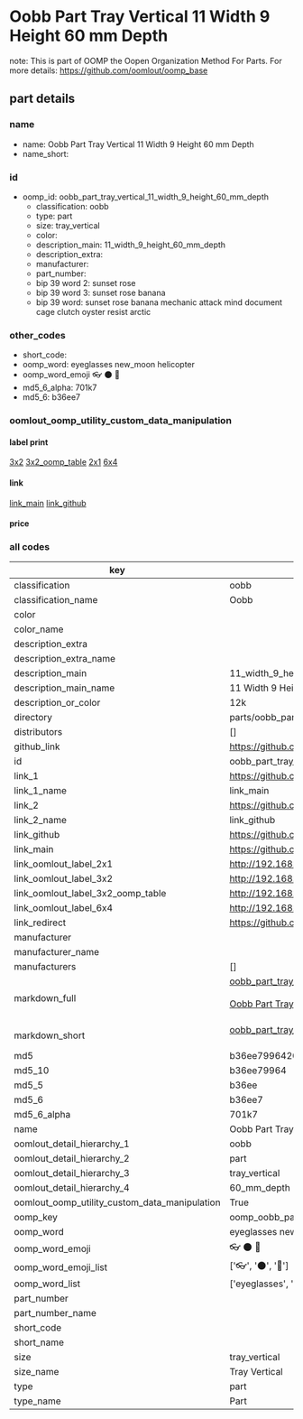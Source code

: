 # Oobb Part Tray Vertical 11 Width 9 Height 60 mm Depth  

note: This is part of OOMP the Oopen Organization Method For Parts. For more details: https://github.com/oomlout/oomp_base

##  part details
  







### name
* name: Oobb Part Tray Vertical 11 Width 9 Height 60 mm Depth
* name_short: 
### id
* oomp_id: oobb_part_tray_vertical_11_width_9_height_60_mm_depth
  * classification: oobb
  * type: part
  * size: tray_vertical
  * color: 
  * description_main: 11_width_9_height_60_mm_depth
  * description_extra: 
  * manufacturer: 
  * part_number: 
  * bip 39 word 2: sunset rose
  * bip 39 word 3: sunset rose banana
  * bip 39 word: sunset rose banana mechanic attack mind document cage clutch oyster resist arctic

### other_codes
* short_code: 
* oomp_word: eyeglasses new_moon helicopter
* oomp_word_emoji :eyeglasses: :new_moon: :helicopter:
* md5_6_alpha: 701k7
* md5_6: b36ee7






### oomlout_oomp_utility_custom_data_manipulation
#### label print
[3x2](http://192.168.1.245:1112/?label=oomp%20701k7)
[3x2_oomp_table](http://192.168.1.108:1112/?label=oomp%20701k7)
[2x1](http://192.168.1.242:1112/?label=oomp%20701k7)
[6x4](http://192.168.1.55:1112/?label=oomp%20701k7)    

#### link

[link_main](https://github.com/oomlout/oomlout_oomp_version_1_messy/tree/main/parts/oobb_part_tray_vertical_11_width_9_height_60_mm_depth) [link_github](https://github.com/oomlout/oomlout_oomp_version_1_messy/tree/main/parts/oobb_part_tray_vertical_11_width_9_height_60_mm_depth)                             

#### price







### all codes 
| key | value |  
| --- | --- |  
| classification | oobb |  
| classification_name | Oobb |  
| color |  |  
| color_name |  |  
| description_extra |  |  
| description_extra_name |  |  
| description_main | 11_width_9_height_60_mm_depth |  
| description_main_name | 11 Width 9 Height 60 mm Depth |  
| description_or_color | 12k |  
| directory | parts/oobb_part_tray_vertical_11_width_9_height_60_mm_depth |  
| distributors | [] |  
| github_link | https://github.com/oomlout/oomlout_oomp_part_src/tree/main/parts/oobb_part_tray_vertical_11_width_9_height_60_mm_depth |  
| id | oobb_part_tray_vertical_11_width_9_height_60_mm_depth |  
| link_1 | https://github.com/oomlout/oomlout_oomp_version_1_messy/tree/main/parts/oobb_part_tray_vertical_11_width_9_height_60_mm_depth |  
| link_1_name | link_main |  
| link_2 | https://github.com/oomlout/oomlout_oomp_version_1_messy/tree/main/parts/oobb_part_tray_vertical_11_width_9_height_60_mm_depth |  
| link_2_name | link_github |  
| link_github | https://github.com/oomlout/oomlout_oomp_version_1_messy/tree/main/parts/oobb_part_tray_vertical_11_width_9_height_60_mm_depth |  
| link_main | https://github.com/oomlout/oomlout_oomp_version_1_messy/tree/main/parts/oobb_part_tray_vertical_11_width_9_height_60_mm_depth |  
| link_oomlout_label_2x1 | http://192.168.1.242:1112/?label=oomp%20701k7 |  
| link_oomlout_label_3x2 | http://192.168.1.245:1112/?label=oomp%20701k7 |  
| link_oomlout_label_3x2_oomp_table | http://192.168.1.108:1112/?label=oomp%20701k7 |  
| link_oomlout_label_6x4 | http://192.168.1.55:1112/?label=oomp%20701k7 |  
| link_redirect | https://github.com/oomlout/oomlout_oomp_version_1_messy/tree/main/parts/oobb_part_tray_vertical_11_width_9_height_60_mm_depth |  
| manufacturer |  |  
| manufacturer_name |  |  
| manufacturers | [] |  
| markdown_full | [oobb_part_tray_vertical_11_width_9_height_60_mm_depth](none)<br>[](none)<br>[Oobb Part Tray Vertical 11 Width 9 Height 60 Mm Depth](none)<br><br> |  
| markdown_short | [oobb_part_tray_vertical_11_width_9_height_60_mm_depth](none)<br><br> |  
| md5 | b36ee7996420280e338738a2246f06cc |  
| md5_10 | b36ee79964 |  
| md5_5 | b36ee |  
| md5_6 | b36ee7 |  
| md5_6_alpha | 701k7 |  
| name | Oobb Part Tray Vertical 11 Width 9 Height 60 mm Depth |  
| oomlout_detail_hierarchy_1 | oobb |  
| oomlout_detail_hierarchy_2 | part |  
| oomlout_detail_hierarchy_3 | tray_vertical |  
| oomlout_detail_hierarchy_4 | 60_mm_depth |  
| oomlout_oomp_utility_custom_data_manipulation | True |  
| oomp_key | oomp_oobb_part_tray_vertical_11_width_9_height_60_mm_depth |  
| oomp_word | eyeglasses new_moon helicopter |  
| oomp_word_emoji | :eyeglasses: :new_moon: :helicopter: |  
| oomp_word_emoji_list | [':eyeglasses:', ':new_moon:', ':helicopter:'] |  
| oomp_word_list | ['eyeglasses', 'new_moon', 'helicopter'] |  
| part_number |  |  
| part_number_name |  |  
| short_code |  |  
| short_name |  |  
| size | tray_vertical |  
| size_name | Tray Vertical |  
| type | part |  
| type_name | Part |  
